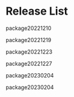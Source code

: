 # Release List

package20221210

package20221219

package20221223

package20221227

package20230204

package20230204

